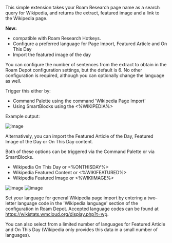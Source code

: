 This simple extension takes your Roam Research page name as a search query for Wikipedia, and returns the extract, featured image and a link to the Wikipedia page.

**New:**
- compatible with Roam Research Hotkeys.
- Configure a preferred language for Page Import, Featured Article and On This Day
- Import the featured image of the day

You can configure the number of sentences from the extract to obtain in the Roam Depot configuration settings, but the default is 6. No other configuration is required, although you can optionally change the language as well.

Trigger this either by:

- Command Palette using the command 'Wikipedia Page Import'
- Using SmartBlocks using the <%WIKIPEDIA%>

Example output:

![image](https://user-images.githubusercontent.com/6857790/188020174-72a7e99c-62e7-4464-a64f-6a6b511565a1.png)

Alternatively, you can import the Featured Article of the Day, Featured Image of the Day or On This Day content.

Both of these options can be triggered via the Command Palette or via SmartBlocks.

- Wikipedia On This Day or <%ONTHISDAY%>
- Wikipedia Featured Content or <%WIKIFEATURED%>
- Wikipedia Featured Image or <%WIKIIMAGE%>

![image](https://user-images.githubusercontent.com/6857790/189469673-fee464b7-567f-40e6-8461-631a1c7cae25.png)
![image](https://user-images.githubusercontent.com/6857790/189469705-ad5a03dc-6445-4dde-a681-472943fb7729.png)

Set your language for general Wikipedia page import by entering a two-letter language code in the 'Wikipedia language' section of the configuration in Roam Depot. Accepted language codes can be found at https://wikistats.wmcloud.org/display.php?t=wp.

You can also select from a limited number of languages for Featured Article and On This Day (Wikipedia only provides this data in a small number of languages).

